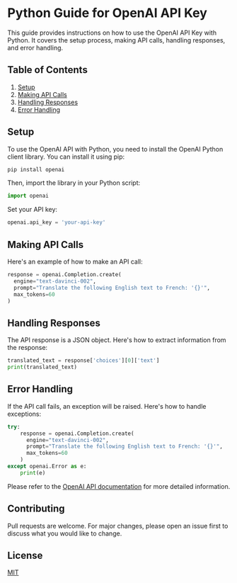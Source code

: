 # Python Guide for OpenAI API Key

This guide provides instructions on how to use the OpenAI API Key with Python. It covers the setup process, making API calls, handling responses, and error handling.

## Table of Contents

1. [Setup](#setup)
2. [Making API Calls](#making-api-calls)
3. [Handling Responses](#handling-responses)
4. [Error Handling](#error-handling)

## Setup

To use the OpenAI API with Python, you need to install the OpenAI Python client library. You can install it using pip:

```bash
pip install openai
```

Then, import the library in your Python script:

```python
import openai
```

Set your API key:

```python
openai.api_key = 'your-api-key'
```

## Making API Calls

Here's an example of how to make an API call:

```python
response = openai.Completion.create(
  engine="text-davinci-002",
  prompt="Translate the following English text to French: '{}'",
  max_tokens=60
)
```

## Handling Responses

The API response is a JSON object. Here's how to extract information from the response:

```python
translated_text = response['choices'][0]['text']
print(translated_text)
```

## Error Handling

If the API call fails, an exception will be raised. Here's how to handle exceptions:

```python
try:
    response = openai.Completion.create(
      engine="text-davinci-002",
      prompt="Translate the following English text to French: '{}'",
      max_tokens=60
    )
except openai.Error as e:
    print(e)
```

Please refer to the [OpenAI API documentation](https://beta.openai.com/docs/) for more detailed information.

## Contributing

Pull requests are welcome. For major changes, please open an issue first to discuss what you would like to change.

## License

[MIT](https://choosealicense.com/licenses/mit/)
